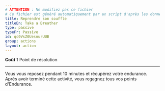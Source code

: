 ```yaml
---
# ATTENTION : Ne modifiez pas ce fichier
# Ce fichier est généré automatiquement par un script d'après les données du module Foundry VTT officiel et de sa traduction
title: Reprendre son souffle
titleEn: Take a Breather
type: passive
typeFr: Passive
id: qc0VsZ0UesnurUUB
group: actions
layout: action
---
```

<p><strong>Coût</strong> 1 Point de résolution</p><hr><p>Vous vous reposez pendant 10 minutes et récupérez votre endurance. Après avoir terminé cette activité, vous regagnez tous vos points d'Endurance.</p>

